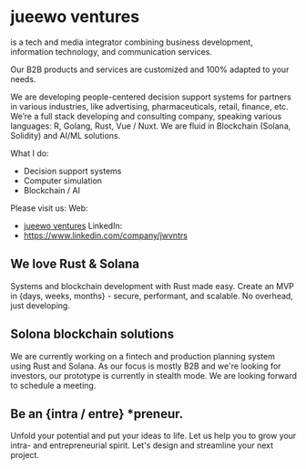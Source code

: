 # jueewo ventures

is a tech and media integrator combining business development, information technology, and communication services. 

Our B2B products and services are customized and 100% adapted to your needs. 

We are developing people-centered decision support systems for partners in various industries, like advertising, pharmaceuticals, retail, finance, etc.
We’re a full stack developing and consulting company, speaking various languages: R, Golang, Rust, Vue / Nuxt. 
We are fluid in Blockchain (Solana, Solidity) and AI/ML solutions. 

What I do:
* Decision support systems
* Computer simulation
* Blockchain / AI 

Please visit us:
Web:
* [jueewo ventures](https://jwvntrs.com) 
LinkedIn: 
* https://www.linkedin.com/company/jwvntrs







## We love Rust & Solana

Systems and blockchain development with Rust made easy. Create an MVP in {days, weeks, months} - secure, performant, and scalable. 
No overhead, just developing.


## Solona blockchain solutions 

We are currently working on a fintech and production planning system using Rust and Solana. As our focus is mostly B2B and we're looking for investors, our prototype is currently in stealth mode. We are looking forward to schedule a meeting.


## Be an {intra / entre} *preneur.

Unfold your potential and put your ideas to life. Let us help you to grow your intra- and entrepreneurial spirit. Let's design and streamline your next project. 
